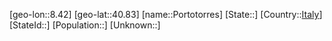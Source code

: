 ﻿---
location: [40.83,8.42]
type: City
tags:
- geo/City


SpocWebEntityId: 33485
isDeleted: false
confidential: public

---
[geo-lon::8.42]
[geo-lat::40.83]
[name::Portotorres]
[State::]
[Country::[Italy](geo/Continent/Europe/Italy.md)]
[StateId::]
[Population::]
[Unknown::]

